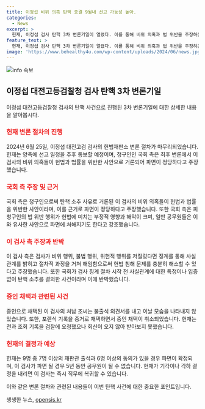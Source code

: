 ```yaml
---
title: 이정섭 비위 의혹 탄핵 종결 9월내 선고 가능성 높아.
categories:
  - News
excerpt: >
  헌재, 이정섭 검사 탄핵 3차 변론기일이 열렸다. 이를 통해 비위 의혹과 법 위반을 주장하는 국회 측과 이를 부인하는 이 검사 측 간의 대립이 고조되었다. 이에 대한 최종 결정은 180일 이내에 내려져야 하지만, 생각보다 길어질 수 있다는 관측도 나온다. 9명 중 7명 이상이 출석하고 6명 이상의 찬성이 있을 경우 파면이 결정될 것으로 전망되는 가운데 법조계에서는 이른바 파면 사면노위를 주목하고 있다. 요약문에서는 헌재의 결정에 대한 기대와 이와 관련된 법적 절차를 간결하게 언급해 사람들의 호기심을 자극할 수 있을 것이다.
feature_text: >
  헌재, 이정섭 검사 탄핵 3차 변론기일이 열렸다. 이를 통해 비위 의혹과 법 위반을 주장하는 국회 측과 이를 부인하는 이 검사 측 간의 대립이 고조되었다. 이에 대한 최종 결정은 180일 이내에 내려져야 하지만, 생각보다 길어질 수 있다는 관측도 나온다. 9명 중 7명 이상이 출석하고 6명 이상의 찬성이 있을 경우 파면이 결정될 것으로 전망되는 가운데 법조계에서는 이른바 파면 사면노위를 주목하고 있다. 요약문에서는 헌재의 결정에 대한 기대와 이와 관련된 법적 절차를 간결하게 언급해 사람들의 호기심을 자극할 수 있을 것이다.
image: 'https://www.behealthy4u.com/wp-content/uploads/2024/06/news.jpg'
---
```


<p><img src="https://www.behealthy4u.com/wp-content/uploads/2024/06/news.jpg" alt="info 속보" /></p>

<h2 data-ke-size="size26">이정섭 대전고등검찰청 검사 탄핵 3차 변론기일</h2>

<p data-ke-size="size16">이정섭 대전고등검찰청 검사의 탄핵 사건으로 진행된 3차 변론기일에 대한 상세한 내용을 알아봅시다.</p>

<h3><b><span style="color: #ee2323;">헌재 변론 절차의 진행</span></b></h3>

<p data-ke-size="size16">2024년 6월 25일, 이정섭 대전고검 검사의 헌법재판소 변론 절차가 마무리되었습니다. 헌재는 양측에 선고 일정을 추후 통보할 예정이며, 청구인인 국회 측은 최후 변론에서 이 검사의 비위 의혹들이 헌법과 법률을 위반한 사안으로 거론되어 파면이 정당하다고 주장했습니다.</p>

<h3><b><span style="color: #ee2323;">국회 측 주장 및 근거</span></b></h3>

<p data-ke-size="size16">국회 측은 청구인으로써 탄핵 소추 사유로 거론된 이 검사의 비위 의혹들이 헌법과 법률을 위반한 사안이라며, 이를 근거로 파면이 정당하다고 주장했습니다. 또한 국회 측은 피청구인의 법 위반 행위가 헌법에 미치는 부정적 영향과 해악이 크며, 일반 공무원들은 이와 유사한 사안으로 파면에 처해지기도 한다고 강조했습니다.</p>

<h3><b><span style="color: #ee2323;">이 검사 측 주장과 반박</span></b></h3>

<p data-ke-size="size16">이 검사 측은 검사가 비위 행위, 불법 행위, 위헌적 행위를 저질렀다면 징계를 통해 사실 관계를 밝히고 절차적 과정을 거쳐 해임함으로써 헌법 침해 문제를 충분히 해소할 수 있다고 주장했습니다. 또한 국회가 검사 징계 절차 시작 전 사실관계에 대한 특정이나 입증 없이 탄핵 소추를 결의한 사건이라며 이에 반박했습니다.</p>

<h3><b><span style="color: #ee2323;">증인 채택과 관련된 사건</span></b></h3>

<p data-ke-size="size16">증인으로 채택된 이 검사의 처남 조씨는 불출석 의견서를 내고 이날 모습을 나타내지 않았습니다. 또한, 포렌식 기록을 증거로 채택하면서 증인 채택이 취소되었습니다. 헌재는 전과 조회 기록을 검찰에 요청했으나 회신이 오지 않아 받아보지 못했습니다.</p>

<h3><b><span style="color: #ee2323;">헌재의 결정과 예상</span></b></h3>

<p data-ke-size="size16">헌재는 9명 중 7명 이상의 재판관 출석과 6명 이상의 동의가 있을 경우 파면이 확정되며, 이 검사가 파면 될 경우 5년 동안 공무원이 될 수 없습니다. 헌재가 기각이나 각하 결정을 내리면 이 검사는 즉시 직무에 복귀할 수 있습니다.</p>

<p>이와 같은 변론 절차와 관련된 내용들이 이번 탄핵 사건에 대한 중요한 포인트입니다.</p>
생생한 뉴스, <a href="https://opensis.kr" rel="dofollow">opensis.kr</a>


